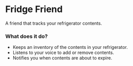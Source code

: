 # Fridge Friend
A friend that tracks your refrigerator contents.

### What does it do?

* Keeps an inventory of the contents in your refrigerator.
* Listens to your voice to add or remove contents.
* Notifies you when contents are about to expire.
